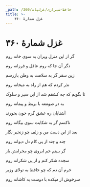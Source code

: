 ```yaml
---
_path: /حافظ-شیرازی/غزلیات/360
title: >-
    غزل شمارهٔ ۳۶۰
---
```

# غزل شمارهٔ ۳۶۰

<div class="b" id="bn1"><div class="m1"><p>گر از این منزل ویران به سوی خانه روم</p></div>
<div class="m2"><p>دگر آن جا که روم عاقل و فرزانه روم</p></div></div>
<div class="b" id="bn2"><div class="m1"><p>زین سفر گر به سلامت به وطن بازرسم</p></div>
<div class="m2"><p>نذر کردم که هم از راه به میخانه روم</p></div></div>
<div class="b" id="bn3"><div class="m1"><p>تا بگویم که چه کشفم شد از این سیر و سلوک</p></div>
<div class="m2"><p>به در صومعه با بربط و پیمانه روم</p></div></div>
<div class="b" id="bn4"><div class="m1"><p>آشنایان ره عشق گرم خون بخورند</p></div>
<div class="m2"><p>ناکسم گر به شکایت سوی بیگانه روم</p></div></div>
<div class="b" id="bn5"><div class="m1"><p>بعد از این دست من و زلف چو زنجیر نگار</p></div>
<div class="m2"><p>چند و چند از پی کام دل دیوانه روم</p></div></div>
<div class="b" id="bn6"><div class="m1"><p>گر ببینم خم ابروی چو محرابش باز</p></div>
<div class="m2"><p>سجده شکر کنم و از پی شکرانه روم</p></div></div>
<div class="b" id="bn7"><div class="m1"><p>خرم آن دم که چو حافظ به تولای وزیر</p></div>
<div class="m2"><p>سرخوش از میکده با دوست به کاشانه روم</p></div></div>
